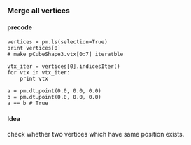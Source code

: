 ### Merge all vertices

####  precode
    vertices = pm.ls(selection=True)
    print vertices[0]
    # make pCubeShape3.vtx[0:7] iteratble

    vtx_iter = vertices[0].indicesIter()
    for vtx in vtx_iter:
        print vtx

    a = pm.dt.point(0.0, 0.0, 0.0)
    b = pm.dt.point(0.0, 0.0, 0.0)
    a == b # True    


#### Idea
  check whether two vertices which have same position exists.
